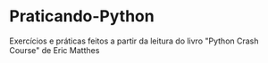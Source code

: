 # Praticando-Python
Exercícios e práticas feitos a partir da leitura do livro "Python Crash Course" de Eric Matthes
